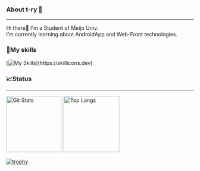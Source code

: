 ### About t-ry 🐢
***
Hi there👋 I'm a Student of Meijo Univ.  
I’m currently learning about AndroidApp and Web-Front technologies.

### 🌱My skills
[![My Skills](https://skillicons.dev/icons?i=html,css,js,kotlin,androidstudio,mysql,jquery,netlify,react,babel,nodejs,)](https://skillicons.dev)

### 📈Status
***
<p align="left"> 
  <img alt="Git Stats" height="150px" src="https://github-readme-stats.vercel.app/api?username=t-ry&show_icons=true&theme=transparent" />
  <img alt="Top Langs" height="150px" src="https://github-readme-stats.vercel.app/api/top-langs/?username=t-ry&theme=transparent&hide_progress=true" />
</p>

[![trophy](https://github-profile-trophy.vercel.app/?username=t-ry&theme=onedark&column=7
)](https://github.com/ryo-ma/github-profile-trophy)
<!--
**t-ry/t-ry** is a ✨ _special_ ✨ repository because its `README.md` (this file) appears on your GitHub profile.

Here are some ideas to get you started:

- 🔭 I’m currently working on ...
- 🌱 I’m currently learning ...
- 👯 I’m looking to collaborate on ...
- 🤔 I’m looking for help with ...
- 💬 Ask me about ...
- 📫 How to reach me: ...
- 😄 Pronouns: ...
- ⚡ Fun fact: ...
-->
